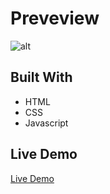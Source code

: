 # Preveview

![alt](img/Screenshot(156).png)

## Built With

- HTML
- CSS
- Javascript

## Live Demo

[Live Demo](https://jide-nna-guessing-game.netlify.app/)
